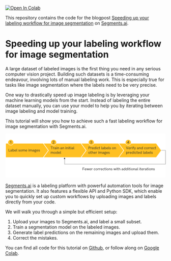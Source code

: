 [![Open In Colab](https://colab.research.google.com/assets/colab-badge.svg)](https://colab.research.google.com/github/segments-ai/predictive-labeling-workflow/blob/master/demo.ipynb)

This repository contains the code for the blogpost [Speeding up your labeling workflow for image segmentation](https://segments.ai/blog/speeding-up-labeling-workflow-for-image-segmentation) on [Segments.ai](https://segments.ai).

# Speeding up your labeling workflow for image segmentation

A large dataset of labeled images is the first thing you need in any serious computer vision project.
Building such datasets is a time-consuming endeavour, involving lots of manual labeling work. This is especially true for tasks like image segmentation where the labels need to be very precise.

One way to drastically speed up image labeling is by leveraging your machine learning models from the start. 
Instead of labeling the entire dataset manually, you can use your model to help you by iterating between image labeling and model training.

This tutorial will show you how to achieve such a fast labeling workflow for image segmentation with Segments.ai.

![A fast labeling workflow](img/fast-labeling-workflow-diagram.png)

[Segments.ai](https://segments.ai) is a labeling platform with powerful automation tools for image segmentation. 
It also features a flexible API and Python SDK, which enable you to quickly set up custom workflows by uploading images and labels directly from your code.

We will walk you through a simple but efficient setup:

1. Upload your images to Segments.ai, and label a small subset.
2. Train a segmentation model on the labeled images.
3. Generate label predictions on the remaining images and upload them.
4. Correct the mistakes.

You can find all code for this tutorial on [Github](https://github.com/segments-ai/fast-labeling-workflow), or follow along on [Google Colab](https://colab.research.google.com/github/segments-ai/fast-labeling-workflow/blob/master/demo.ipynb).
